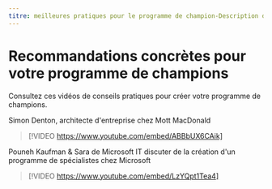 ```yaml
---
titre: meilleures pratiques pour le programme de champion-Description du guide concret: # Drive adoption of Office 365 with the champion Program Best Practices Author: {github-ID} # karuanag ms. Author: {ms-alias} # karuanag ms. Date: {@date}           # 02/01/2019 ms. rubrique: Getting-Started # How-to
---
```


# <a name="real-world-guidance-for-your-champions-program"></a>Recommandations concrètes pour votre programme de champions

Consultez ces vidéos de conseils pratiques pour créer votre programme de champions.  

Simon Denton, architecte d'entreprise chez Mott MacDonald

> [!VIDEO https://www.youtube.com/embed/ABBbUX6CAik]

Pouneh Kaufman & Sara de Microsoft IT discuter de la création d'un programme de spécialistes chez Microsoft

> [!VIDEO https://www.youtube.com/embed/LzYQpt1Tea4]
